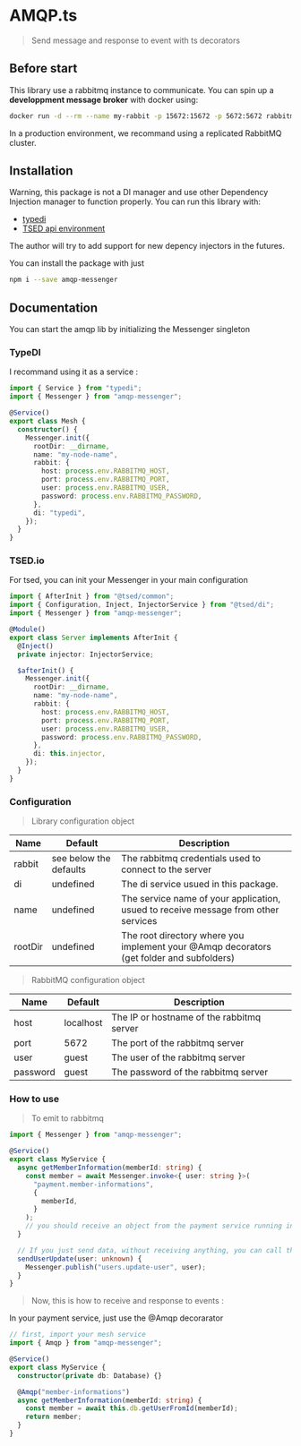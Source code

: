 # AMQP.ts

> Send message and response to event with ts decorators

## Before start

This library use a rabbitmq instance to communicate. You can spin up a **developpment message broker** with docker using:

```sh
docker run -d --rm --name my-rabbit -p 15672:15672 -p 5672:5672 rabbitmq:3-management
```

In a production environment, we recommand using a replicated RabbitMQ cluster.

## Installation

Warning, this package is not a DI manager and use other Dependency Injection manager to function properly. You can run this library with:

- [typedi](https://npmjs.com/packages/typedi)
- [TSED api environment](https://tsed.io/)

The author will try to add support for new depency injectors in the futures.

You can install the package with just

```sh
npm i --save amqp-messenger
```

## Documentation

You can start the amqp lib by initializing the Messenger singleton

### TypeDI

I recommand using it as a service :

```typescript
import { Service } from "typedi";
import { Messenger } from "amqp-messenger";

@Service()
export class Mesh {
  constructor() {
    Messenger.init({
      rootDir: __dirname,
      name: "my-node-name",
      rabbit: {
        host: process.env.RABBITMQ_HOST,
        port: process.env.RABBITMQ_PORT,
        user: process.env.RABBITMQ_USER,
        password: process.env.RABBITMQ_PASSWORD,
      },
      di: "typedi",
    });
  }
}
```

### TSED.io

For tsed, you can init your Messenger in your main configuration

```typescript
import { AfterInit } from "@tsed/common";
import { Configuration, Inject, InjectorService } from "@tsed/di";
import { Messenger } from "amqp-messenger";

@Module()
export class Server implements AfterInit {
  @Inject()
  private injector: InjectorService;

  $afterInit() {
    Messenger.init({
      rootDir: __dirname,
      name: "my-node-name",
      rabbit: {
        host: process.env.RABBITMQ_HOST,
        port: process.env.RABBITMQ_PORT,
        user: process.env.RABBITMQ_USER,
        password: process.env.RABBITMQ_PASSWORD,
      },
      di: this.injector,
    });
  }
}
```

### Configuration

> Library configuration object

| Name    | Default                | Description                                                                              |
| ------- | ---------------------- | ---------------------------------------------------------------------------------------- |
| rabbit  | see below the defaults | The rabbitmq credentials used to connect to the server                                   |
| di      | undefined              | The di service usued in this package.                                                    |
| name    | undefined              | The service name of your application, usued to receive message from other services       |
| rootDir | undefined              | The root directory where you implement your @Amqp decorators (get folder and subfolders) |

> RabbitMQ configuration object

| Name     | Default   | Description                               |
| -------- | --------- | ----------------------------------------- |
| host     | localhost | The IP or hostname of the rabbitmq server |
| port     | 5672      | The port of the rabbitmq server           |
| user     | guest     | The user of the rabbitmq server           |
| password | guest     | The password of the rabbitmq server       |

### How to use

> To emit to rabbitmq

```typescript
import { Messenger } from "amqp-messenger";

@Service()
export class MyService {
  async getMemberInformation(memberId: string) {
    const member = await Messenger.invoke<{ user: string }>(
      "payment.member-informations",
      {
        memberId,
      }
    );
    // you should receive an object from the payment service running in a different application.
  }

  // If you just send data, without receiving anything, you can call the publish method. It's much smaller in compute requirements
  sendUserUpdate(user: unknown) {
    Messenger.publish("users.update-user", user);
  }
}
```

> Now, this is how to receive and response to events :

In your payment service, just use the @Amqp decorarator

```typescript
// first, import your mesh service
import { Amqp } from "amqp-messenger";

@Service()
export class MyService {
  constructor(private db: Database) {}

  @Amqp("member-informations")
  async getMemberInformation(memberId: string) {
    const member = await this.db.getUserFromId(memberId);
    return member;
  }
}
```

